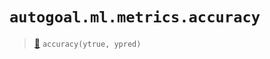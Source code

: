 # `autogoal.ml.metrics.accuracy`

> [📝](https://github.com/autogoal/autogoal/blob/main/autogoal/ml/metrics.py#L32)
> `accuracy(ytrue, ypred)`

